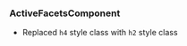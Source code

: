 <!--
  This file contains styling breaking changes.
-->
### ActiveFacetsComponent

- Replaced `h4` style class with `h2` style class
